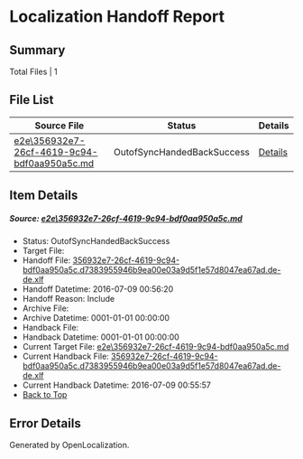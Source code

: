 # <a name='report-top'></a> Localization Handoff Report

## Summary
 Total Files | 1

## File List
 Source File | Status | Details 
 ----------- | ------ | ------- 
 [e2e\356932e7-26cf-4619-9c94-bdf0aa950a5c.md](https://github.com/OpenLocalizationTestOrg/oltest/blob/cc22794fc7c8a66d6a381a405da78fb093e81138/e2e/356932e7-26cf-4619-9c94-bdf0aa950a5c.md) | OutofSyncHandedBackSuccess | [Details](#a114c530441052f13221a2bad1d64b6063ce13c81)

## Item Details
##### <a name='a114c530441052f13221a2bad1d64b6063ce13c81'></a> Source: [e2e\356932e7-26cf-4619-9c94-bdf0aa950a5c.md](https://github.com/OpenLocalizationTestOrg/oltest/blob/cc22794fc7c8a66d6a381a405da78fb093e81138/e2e/356932e7-26cf-4619-9c94-bdf0aa950a5c.md)
* Status: OutofSyncHandedBackSuccess
* Target File: 
* Handoff File: [356932e7-26cf-4619-9c94-bdf0aa950a5c.d7383955946b9ea00e03a9d5f1e57d8047ea67ad.de-de.xlf](https://github.com/OpenLocalizationTestOrg/olhandoff-e2e/blob/9f8fd518d51c79dd9c8f8553c1cc03212ae6e648/ol-handoff/OpenLocalizationTestOrg/oltest-dede-fly/ci/ht/356932e7-26cf-4619-9c94-bdf0aa950a5c.d7383955946b9ea00e03a9d5f1e57d8047ea67ad.de-de.xlf)
* Handoff Datetime: 2016-07-09 00:56:20
* Handoff Reason: Include
* Archive File: 
* Archive Datetime: 0001-01-01 00:00:00
* Handback File: 
* Handback Datetime: 0001-01-01 00:00:00
* Current Target File: [e2e\356932e7-26cf-4619-9c94-bdf0aa950a5c.md](https://github.com/OpenLocalizationTestOrg/oltest-dede-fly/blob/9bf73964fe6e5cd6f1a73c34089f0d5b01f1be89/e2e/356932e7-26cf-4619-9c94-bdf0aa950a5c.md)
* Current Handback File: [356932e7-26cf-4619-9c94-bdf0aa950a5c.d7383955946b9ea00e03a9d5f1e57d8047ea67ad.de-de.xlf](https://github.com/OpenLocalizationTestOrg/olhandback-e2e/blob/f08b5c7edb864dc274fc4924203d2a2c6761c07e/ol-handback/OpenLocalizationTestOrg/oltest-dede-fly/ci/ht/356932e7-26cf-4619-9c94-bdf0aa950a5c.d7383955946b9ea00e03a9d5f1e57d8047ea67ad.de-de.xlf)
* Current Handback Datetime: 2016-07-09 00:55:57
* [Back to Top](#report-top)


## Error Details

Generated by OpenLocalization.
